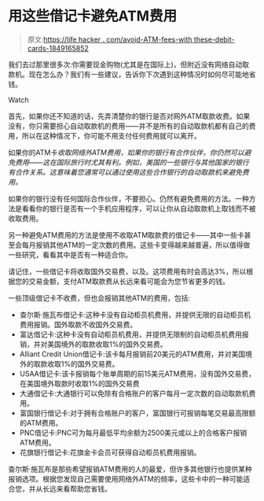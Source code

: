 # 用这些借记卡避免ATM费用

> 原文:[https://life hacker . com/avoid-ATM-fees-with these-debit-cards-1849165852](https://lifehacker.com/avoid-atm-fees-with-these-debit-cards-1849165852)

我们去过那里很多次:你需要现金购物(尤其是在国际上)，但附近没有网络自动取款机。现在怎么办？我们有一些建议，告诉你下次遇到这种情况时如何尽可能地省钱。

Watch

首先，如果你还不知道的话，先弄清楚你的银行是否对网外ATM取款收费。如果没有，你只需要担心自动取款机的费用——并不是所有的自动取款机都有自己的费用，所以在这种情况下，你可能不用支付任何费用就可以离开。

如果你的ATM卡*收取网络外ATM费用，如果你的银行有合作伙伴，你仍然可以避免费用——这在国际旅行时尤其有利。例如，美国的一些银行与其他国家的银行有合作关系。这意味着您通常可以通过使用这些合作银行的自动取款机来避免费用。*

如果你的银行没有任何国际合作伙伴，不要担心。仍然有避免费用的方法。一种方法是看看你的银行是否有一个手机应用程序，可以让你从自动取款机上取钱而不被收取费用。

另一种避免ATM费用的方法是使用不收取ATM取款费的借记卡——其中一些卡甚至会每月报销其他ATM的一定次数的费用。这些卡变得越来越普遍，所以值得做一些研究，看看其中是否有一种适合你。

请记住，一些借记卡将收取国外交易费，以及。这项费用有时会高达3%，所以根据您的交易金额，支付ATM取款费从长远来看可能会为您节省更多的钱。

一些顶级借记卡不收费，但也会报销其他ATM的费用，包括:

*   查尔斯·施瓦布借记卡:这种卡没有自动柜员机费用，并提供无限的自动柜员机费用报销。国外取款不收国外交易费。
*   富达借记卡:这种卡没有自动柜员机费用，并提供无限制的自动柜员机费用报销，并对美国境外的取款收取1%的国外交易费。
*   Alliant Credit Union借记卡:该卡每月报销前20美元的ATM费用，并对美国境外的取款收取1%的国外交易费。
*   USAA借记卡:该卡报销每个账单周期的前15美元ATM费用，没有国外交易费，在美国境外取款时收取1%的国外交易费
*   大通借记卡:大通银行可以免除有合格账户的客户每月一定次数的自动取款机费用。
*   富国银行借记卡:对于拥有合格账户的客户，富国银行可报销每笔交易最高限额的ATM费用。
*   PNC借记卡:PNC可为每月最低平均余额为2500美元或以上的合格客户报销ATM费用。
*   花旗银行借记卡:花旗金卡会员可获得自动柜员机费用报销。

查尔斯·施瓦布是那些希望报销ATM费用的人的最爱，但许多其他银行也提供某种报销选项。根据您发现自己需要使用网络外ATM的频率，这些卡中的一种可能适合您，并从长远来看帮助您省钱。